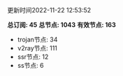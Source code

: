 更新时间2022-11-22 12:53:52

**总订阅: 45**
**总节点: 1043**
**有效节点: 163**
- trojan节点: 34
- v2ray节点: 111
- ssr节点: 12
- ss节点: 6
